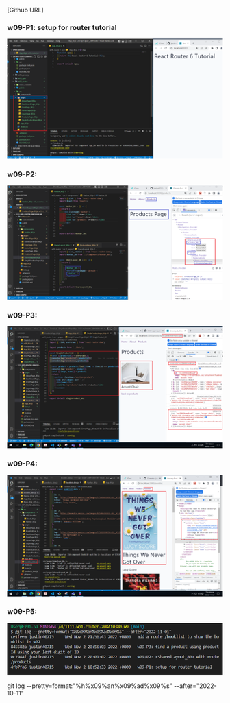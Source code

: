 [Github URL] 

### w09-P1: setup for router tutorial

![](w09-p1.png)

### w09-P2:

![](w09-p2.png)

### w09-P3:

![](w09-p3.png)

### w09-P4:

![](w09-p4.png)

### w09-P5:

![](w09-p5.png)

git log --pretty=format:"%h%x09%an%x09%ad%x09%s" --after="2022-10-11"
